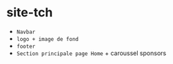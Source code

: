 # site-tch

- `Navbar`
- `logo + image de fond`
- `footer`
- `Section principale page Home` + caroussel sponsors